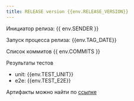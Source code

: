 ```yaml
---
title: RELEASE version {{env.RELEASE_VERSION}}
---
```


Инициатор релиза: {{ env.SENDER }}

Запуск процесса релиза: {{env.TAG_DATE}}

Список коммитов
{{ env.COMMITS }}

Результаты тестов

- unit: {{env.TEST_UNIT}}
- e2e: {{env.TEST_E2E}}

Артифакты можно найти по [ссылке]({{env.LINK}})
